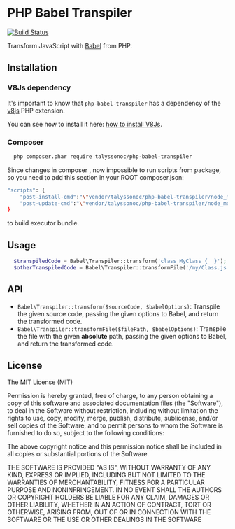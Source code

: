 # PHP Babel Transpiler

[![Build Status](https://travis-ci.org/talyssonoc/php-babel-transpiler.svg)](https://travis-ci.org/talyssonoc/php-babel-transpiler)

Transform JavaScript with [Babel](https://babeljs.io/) from PHP.

## Installation

### V8Js dependency

It's important to know that `php-babel-transpiler` has a dependency of the [v8js](https://pecl.php.net/package/v8js) PHP extension.

You can see how to install it here: [how to install V8Js](https://github.com/talyssonoc/react-laravel/blob/master/install_v8js.md).

### Composer

```sh
  php composer.phar require talyssonoc/php-babel-transpiler
```

Since changes in composer , now impossible to run scripts from package, so you need to add this section in your ROOT composer.json:

```sh
"scripts": {
    "post-install-cmd":"\"vendor/talyssonoc/php-babel-transpiler/node_modules/.bin/browserify\" \"vendor/talyssonoc/php-babel-transpiler/src/executor.js\" > vendor/talyssonoc/php-babel-transpiler/assets/executor.bundle.js",
    "post-update-cmd":"\"vendor/talyssonoc/php-babel-transpiler/node_modules/.bin/browserify\" \"vendor/talyssonoc/php-babel-transpiler/src/executor.js\" > vendor/talyssonoc/php-babel-transpiler/assets/executor.bundle.js"
}
```
to build executor bundle.

## Usage

```php
  $transpiledCode = Babel\Transpiler::transform('class MyClass {  }');
  $otherTranspiledCode = Babel\Transpiler::transformFile('/my/Class.js', [ 'blacklist' => [ 'useStrict' ] ]);
```

## API

- `Babel\Transpiler::transform($sourceCode, $babelOptions)`: Transpile the given source code, passing the given options to Babel, and return the transformed code.
- `Babel\Transpiler::transformFile($filePath, $babelOptions)`: Transpile the file with the given **absolute** path, passing the given options to Babel, and return the transformed code.

## License

The MIT License (MIT)

Permission is hereby granted, free of charge, to any person obtaining a copy
of this software and associated documentation files (the "Software"), to deal
in the Software without restriction, including without limitation the rights
to use, copy, modify, merge, publish, distribute, sublicense, and/or sell
copies of the Software, and to permit persons to whom the Software is
furnished to do so, subject to the following conditions:

The above copyright notice and this permission notice shall be included in
all copies or substantial portions of the Software.

THE SOFTWARE IS PROVIDED "AS IS", WITHOUT WARRANTY OF ANY KIND, EXPRESS OR
IMPLIED, INCLUDING BUT NOT LIMITED TO THE WARRANTIES OF MERCHANTABILITY,
FITNESS FOR A PARTICULAR PURPOSE AND NONINFRINGEMENT. IN NO EVENT SHALL THE
AUTHORS OR COPYRIGHT HOLDERS BE LIABLE FOR ANY CLAIM, DAMAGES OR OTHER
LIABILITY, WHETHER IN AN ACTION OF CONTRACT, TORT OR OTHERWISE, ARISING FROM,
OUT OF OR IN CONNECTION WITH THE SOFTWARE OR THE USE OR OTHER DEALINGS IN
THE SOFTWARE
